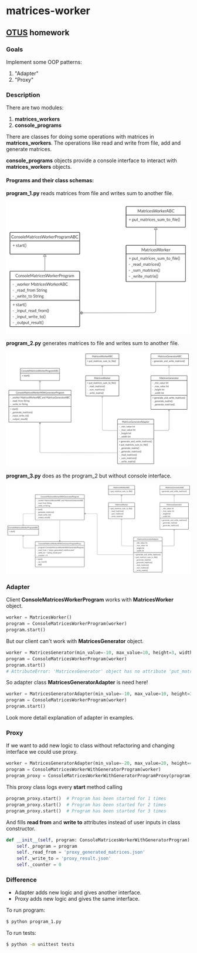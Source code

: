 # matrices-worker

## [OTUS](https://otus.ru) homework

### Goals
Implement some OOP patterns:
1. "Adapter"
2. "Proxy"

### Description
There are two modules:
1. **matrices_workers**
2. **console_programs**

There are classes for doing some operations with matrices in **matrices_workers**.
The operations like read and write from file, add and generate matrices.

**console_programs** objects provide a console interface to interact with **matrices_workers** objects.

#### Programs and their class schemas:
**program_1.py** reads matrices from file and writes sum to another file.

![](class_schemas/program_1.png)

**program_2.py** generates matrices to file and writes sum to another file.

![](class_schemas/program_2.png)

**program_3.py** does as the program_2 but without console interface.

![](class_schemas/program_3.png)

### Adapter
Client **ConsoleMatricesWorkerProgram** works with **MatricesWorker** object.
```python
worker = MatricesWorker()
program = ConsoleMatricesWorkerProgram(worker)
program.start()
```
But our client can't work with **MatricesGenerator** object.
```python
worker = MatricesGenerator(min_value=-10, max_value=10, height=3, width=3)
program = ConsoleMatricesWorkerProgram(worker)
program.start()
# AttributeError: 'MatricesGenerator' object has no attribute 'put_matrices_sum_to_file'
```
So adapter class **MatricesGeneratorAdapter** is need here!
```python
worker = MatricesGeneratorAdapter(min_value=-10, max_value=10, height=3, width=3)
program = ConsoleMatricesWorkerProgram(worker)
program.start()
```
Look more detail explanation of adapter in examples.


### Proxy
If we want to add new logic to class without refactoring and changing interface we could use proxy.
```python
worker = MatricesGeneratorAdapter(min_value=-20, max_value=20, height=4, width=4)
program = ConsoleMatricesWorkerWithGeneratorProgram(worker)
program_proxy = ConsoleMatricesWorkerWithGeneratorProgramProxy(program)
```
This proxy class logs every **start** method calling 
```python
program_proxy.start()  # Program has been started for 1 times
program_proxy.start()  # Program has been started for 2 times
program_proxy.start()  # Program has been started for 3 times
```
And fills **read from** and **write to** attributes instead of user inputs in class constructor.
```python
def __init__(self, program: ConsoleMatricesWorkerWithGeneratorProgram):
    self._program = program
    self._read_from = 'proxy_generated_matrices.json'
    self._write_to = 'proxy_result.json'
    self._counter = 0
```

### Difference
- Adapter adds new logic and gives another interface.
- Proxy adds new logic and gives the same interface.

To run program:
```bash
$ python program_1.py
```

To run tests:
```bash
$ python -m unittest tests
```